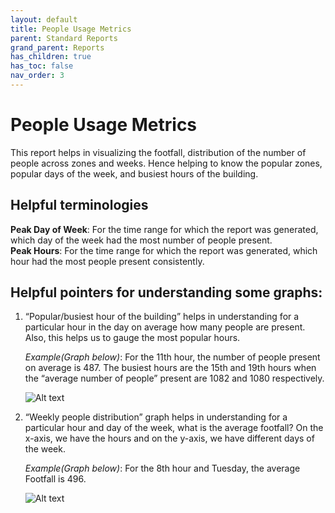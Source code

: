 ```yaml
---
layout: default
title: People Usage Metrics
parent: Standard Reports
grand_parent: Reports
has_children: true
has_toc: false
nav_order: 3
---
```


# People Usage Metrics

This report helps in visualizing the footfall, distribution of the number of people across zones and weeks. Hence helping to know the popular zones, popular days of the week, and busiest hours of the building.<br />

## Helpful terminologies

**Peak Day of Week**: For the time range for which the report was generated, which day of the week had the most number of people present.<br />
**Peak Hours**: For the time range for which the report was generated, which hour had the most people present consistently.<br />

## Helpful pointers for understanding some graphs:

1. “Popular/busiest hour of the building” helps in understanding for a particular hour in the day on average how many people are present. Also, this helps us to gauge the most popular hours.<br />

    *Example(Graph below)*: For the 11th hour, the number of people present on average is 487. The busiest hours are the 15th and 19th hours when the “average number of people” present are 1082 and 1080 respectively.

    ![Alt text](https://www.smartclean.io/matrix/images/reports/peopleUsageMetrics/VR-1.png)


2. “Weekly people distribution” graph helps in understanding for a particular hour and day of the week, what is the average footfall? On the x-axis, we have the hours and on the y-axis, we have different days of the week.<br />

    *Example(Graph below)*: For the 8th hour and Tuesday, the average Footfall is 496.

    ![Alt text](https://www.smartclean.io/matrix/images/reports/peopleUsageMetrics/VR-2.png)

